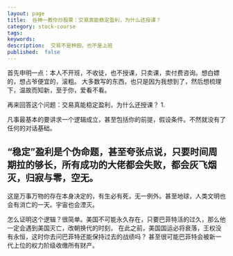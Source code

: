 ```yaml
---
layout: page
title:  谷神一教你炒股票：交易真能稳定盈利，为什么还授课？
category: stock-course
tags:
keywords:
description:  交易不是种田，也不是上班
published:  false
---
```


首先申明一点：本人不开班，不收徒，也不授课，只卖课，卖付费咨询。想白嫖的，想占爷便宜的，滚粗。
大多数写的东西，也只是因为我想到了，然后想梳理下，温故而知新，至于你，爱看不看。

再来回答这个问题：交易真能稳定盈利，为什么还授课？
1.

凡事最基本的要讲求一个逻辑成立，甚至包括你的前提，假设条件。不然就没有了任何的对话基础。

## “稳定”盈利是个伪命题，甚至夸张点说，只要时间周期拉的够长，所有成功的大佬都会失败，都会灰飞烟灭，归寂与零，空无。
这是万事万物的存在本身决定的，有生必有死，无一例外。甚至地球，人类文明也会有消亡的一天。宇宙也会湮灭。

怎么证明这个逻辑？很简单。美国不可能永久存在，只要巴菲特活的过久，那么他一定会遇到美国灭亡，改朝换代的时刻，
在此之前，美国国运必将衰落，王权没有永恒，这时你去问巴菲特还能保持过去的战绩吗？
甚至很可能巴菲特会被新一代上位的权力阶级收缴所有财产。

































